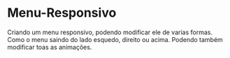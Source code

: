 # Menu-Responsivo

Criando um menu responsivo, podendo modificar ele de varias formas. Como o menu saindo do lado esquedo, direito ou acima. Podendo também modificar toas as animações.
